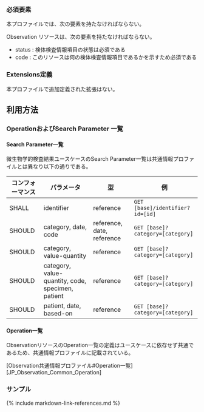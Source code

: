 ### 必須要素
本プロファイルでは、次の要素を持たなければならない。

Observation リソースは、次の要素を持たなければならない。
 - status : 検体検査情報項目の状態は必須である
 - code : このリソースは何の検体検査情報項目であるかを示すため必須である

### Extensions定義

 本プロファイルで追加定義された拡張はない。

## 利用方法

### OperationおよびSearch Parameter 一覧

#### Search Parameter一覧

微生物学的検査結果ユースケースのSearch Parameter一覧は共通情報プロファイルとは異なり以下の通りである。

| コンフォーマンス | パラメータ    | 型     | 例                                                           |
| ---------------- | ------------- | ------ | ------------------------------------------------------------ |
| SHALL | identifier | reference | `GET [base]/identifier?id=[id]` |
| SHOULD | category, date, code  | reference, date, reference | `GET [base]?category=[category]` |
| SHOULD | category, value-quantity | reference | `GET [base]?category=[category]` |
| SHOULD | category, value-quantity, code, specimen, patient | reference | `GET [base]?category=[category]` |
| SHOULD | patient, date, based-on | reference | `GET [base]?category=[category]` |

#### Operation一覧

ObservationリソースのOperation一覧の定義はユースケースに依存せず共通であるため、共通情報プロファイルに記載されている。

[Observation共通情報プロファイル#Operation一覧][JP_Observation_Common_Operation]

### サンプル



{% include markdown-link-references.md %}

